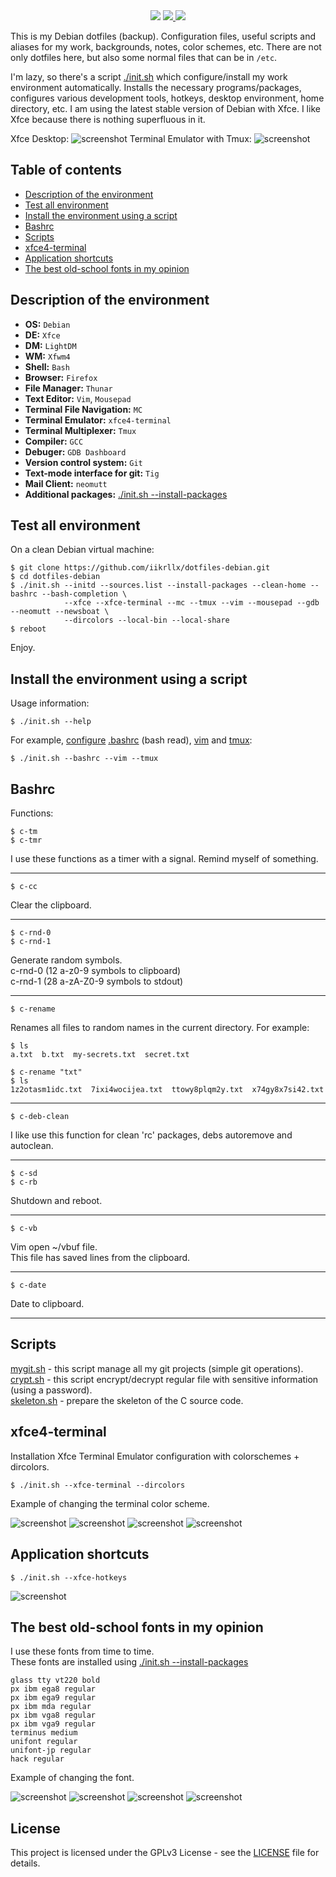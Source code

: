 <div align="center">
<img src="https://github.com/iikrllx/dotfiles-debian/blob/master/images/logo-no-background.svg">
<a href="https://github.com/iikrllx/dotfiles-debian">
    <img src="https://img.shields.io/badge/debian-%23CE0056?style=flat&logo=Debian&logoColor=%23CE0056&label=dotfiles&labelColor=white">
</a>
<a href="https://github.com/iikrllx/dotfiles-debian/blob/master/LICENSE">
    <img src="https://img.shields.io/badge/GPLv3-green?style=flat&label=License&labelColor=blue">
</a>
</div>

This is my Debian dotfiles (backup). Configuration files, useful scripts and aliases for my work, backgrounds,
notes, color schemes, etc. There are not only dotfiles here, but also some normal files that can be in ```/etc```.

I'm lazy, so there's a script [./init.sh](https://github.com/iikrllx/dotfiles-debian/blob/master/init.sh)
which configure/install my work environment automatically. Installs the necessary programs/packages, configures various
development tools, hotkeys, desktop environment, home directory, etc. I am using the latest stable version
of Debian with Xfce. I like Xfce because there is nothing superfluous in it.

Xfce Desktop:
![screenshot](./images/example-a.png)
Terminal Emulator with Tmux:
![screenshot](./images/example-b.png)

## Table of contents
- [Description of the environment](#description-of-the-environment)
- [Test all environment](#test-all-environment)
- [Install the environment using a script](#install-the-environment-using-a-script)
- [Bashrc](#bashrc)
- [Scripts](#scripts)
- [xfce4-terminal](#xfce4-terminal)
- [Application shortcuts](#application-shortcuts)
- [The best old-school fonts in my opinion](#the-best-old-school-fonts-in-my-opinion)

## Description of the environment
- <strong>OS:</strong> ```Debian```
- <strong>DE:</strong> ```Xfce```
- <strong>DM:</strong> ```LightDM```
- <strong>WM:</strong> ```Xfwm4```
- <strong>Shell:</strong> ```Bash```
- <strong>Browser:</strong> ```Firefox```
- <strong>File Manager:</strong> ```Thunar```
- <strong>Text Editor:</strong> ```Vim```, ```Mousepad```
- <strong>Terminal File Navigation:</strong> ```MC```
- <strong>Terminal Emulator:</strong> ```xfce4-terminal```
- <strong>Terminal Multiplexer:</strong> ```Tmux```
- <strong>Compiler:</strong> ```GCC```
- <strong>Debuger:</strong> ```GDB Dashboard```
- <strong>Version control system:</strong> ```Git```
- <strong>Text-mode interface for git:</strong> ```Tig```
- <strong>Mail Client:</strong> ```neomutt```
- <strong>Additional packages:</strong> [./init.sh --install-packages](https://github.com/iikrllx/dotfiles-debian/blob/master/init.sh)

## Test all environment
On a clean Debian virtual machine:

```
$ git clone https://github.com/iikrllx/dotfiles-debian.git
$ cd dotfiles-debian
$ ./init.sh --initd --sources.list --install-packages --clean-home --bashrc --bash-completion \
            --xfce --xfce-terminal --mc --tmux --vim --mousepad --gdb --neomutt --newsboat \
            --dircolors --local-bin --local-share
$ reboot
```
Enjoy.

## Install the environment using a script
Usage information:
```
$ ./init.sh --help
```
For example, [configure](https://github.com/iikrllx/dotfiles-debian/blob/master/init.sh)
[.bashrc](https://github.com/iikrllx/dotfiles-debian/blob/master/.bashrc)
(bash read), [vim](https://github.com/iikrllx/dotfiles-debian/blob/master/.vimrc) and
[tmux](https://github.com/iikrllx/dotfiles-debian/blob/master/.tmux.conf):
```
$ ./init.sh --bashrc --vim --tmux
```

## Bashrc
Functions:

```
$ c-tm
$ c-tmr
```
I use these functions as a timer with a signal.
Remind myself of something.

---

```
$ c-cc
```
Clear the clipboard.

---

```
$ c-rnd-0
$ c-rnd-1
```
Generate random symbols.<br/>
c-rnd-0 (12 a-z0-9 symbols to clipboard)<br/>
c-rnd-1 (28 a-zA-Z0-9 symbols to stdout)<br/>

---

```
$ c-rename
```
Renames all files to random names in the current directory. For example:
```
$ ls
a.txt  b.txt  my-secrets.txt  secret.txt

$ c-rename "txt"
$ ls
1z2otasm1idc.txt  7ixi4wocijea.txt  ttowy8plqm2y.txt  x74gy8x7si42.txt
```

---

```
$ c-deb-clean
```
I like use this function for clean 'rc' packages, debs autoremove and autoclean.

---

```
$ c-sd
$ c-rb
```
Shutdown and reboot.

---

```
$ c-vb
```
Vim open ~/vbuf file.<br/>
This file has saved lines from the clipboard.<br/>

---

```
$ c-date
```
Date to clipboard.

---

## Scripts
[mygit.sh](https://github.com/iikrllx/dotfiles-debian/blob/master/.local/bin/mygit.sh) -
this script manage all my git projects (simple git operations).<br/>
[crypt.sh](https://github.com/iikrllx/dotfiles-debian/blob/master/.local/bin/crypt.sh) -
this script encrypt/decrypt regular file with sensitive information (using a password).<br/>
[skeleton.sh](https://github.com/iikrllx/dotfiles-debian/blob/master/.local/bin/skeleton.sh) -
prepare the skeleton of the C source code.<br/>

## xfce4-terminal
Installation Xfce Terminal Emulator configuration with colorschemes + dircolors.
```
$ ./init.sh --xfce-terminal --dircolors
```

Example of changing the terminal color scheme.

![screenshot](./images/terminal-a.png)
![screenshot](./images/terminal-b.png)
![screenshot](./images/terminal-c.png)
![screenshot](./images/terminal-d.png)

## Application shortcuts
```
$ ./init.sh --xfce-hotkeys
```

![screenshot](./images/hotkeys-a.png)

## The best old-school fonts in my opinion
I use these fonts from time to time.<br/>
These fonts are installed using [./init.sh --install-packages](https://github.com/iikrllx/dotfiles-debian/blob/master/init.sh)

```
glass tty vt220 bold
px ibm ega8 regular
px ibm ega9 regular
px ibm mda regular
px ibm vga8 regular
px ibm vga9 regular
terminus medium
unifont regular
unifont-jp regular
hack regular
```

Example of changing the font.

![screenshot](./images/font-a.png)
![screenshot](./images/font-b.png)
![screenshot](./images/font-c.png)
![screenshot](./images/font-d.png)

## License
This project is licensed under the GPLv3 License - see the
[LICENSE](https://github.com/iikrllx/dotfiles-debian/blob/master/LICENSE) file for details.
